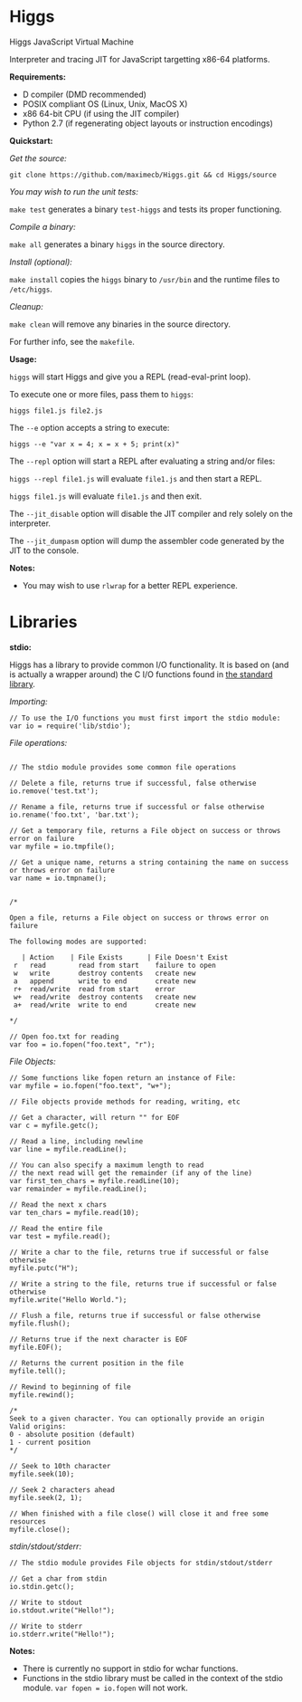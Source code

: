 Higgs
=====

Higgs JavaScript Virtual Machine

Interpreter and tracing JIT for JavaScript targetting x86-64 platforms.

**Requirements:**

- D compiler (DMD recommended)
- POSIX compliant OS (Linux, Unix, MacOS X)
- x86 64-bit CPU (if using the JIT compiler)
- Python 2.7 (if regenerating object layouts or instruction encodings)

**Quickstart:**

*Get the source:*
 
`git clone https://github.com/maximecb/Higgs.git && cd Higgs/source`

*You may wish to run the unit tests:*
 
`make test`
generates a binary `test-higgs` and tests its proper functioning.

*Compile a binary:*
 
`make all`
generates a binary `higgs` in the source directory.

*Install (optional):*
 
`make install` 
copies the `higgs` binary to `/usr/bin` and the runtime files to `/etc/higgs`.

*Cleanup:*

`make clean`
will remove any binaries in the source directory.

For further info, see the `makefile`.

**Usage:**

`higgs` will start Higgs and give you a REPL (read-eval-print loop).

To execute one or more files, pass them to `higgs`:

`higgs file1.js file2.js`

The `--e` option accepts a string to execute:

`higgs --e "var x = 4; x = x + 5; print(x)"`

The `--repl` option will start a REPL after evaluating a string and/or files:

`higgs --repl file1.js` will evaluate `file1.js` and then start a REPL.

`higgs file1.js` will evaluate `file1.js` and then exit.

The `--jit_disable` option will disable the JIT compiler and rely solely on the interpreter.

The `--jit_dumpasm` option will dump the assembler code generated by the JIT to the console.

**Notes:**
 - You may wish to use `rlwrap` for a better REPL experience.

Libraries
=====

**stdio:**

Higgs has a library to provide common I/O functionality. It is based on (and is actually a wrapper around)
the C I/O functions found in [the standard library](http://en.wikipedia.org/wiki/C_standard_library).

*Importing:*
```JS
// To use the I/O functions you must first import the stdio module:
var io = require('lib/stdio');
```

*File operations:*
```JS

// The stdio module provides some common file operations

// Delete a file, returns true if successful, false otherwise
io.remove('test.txt');

// Rename a file, returns true if successful or false otherwise
io.rename('foo.txt', 'bar.txt');

// Get a temporary file, returns a File object on success or throws error on failure
var myfile = io.tmpfile();

// Get a unique name, returns a string containing the name on success or throws error on failure
var name = io.tmpname();


/*

Open a file, returns a File object on success or throws error on failure

The following modes are supported:

   | Action    | File Exists      | File Doesn't Exist
 r   read        read from start    failure to open
 w   write       destroy contents   create new
 a   append      write to end       create new
 r+  read/write  read from start    error
 w+  read/write  destroy contents   create new
 a+  read/write  write to end       create new
 
*/

// Open foo.txt for reading
var foo = io.fopen("foo.text", "r");
```

*File Objects:*
```JS
// Some functions like fopen return an instance of File:
var myfile = io.fopen("foo.text", "w+");

// File objects provide methods for reading, writing, etc

// Get a character, will return "" for EOF
var c = myfile.getc();

// Read a line, including newline
var line = myfile.readLine();

// You can also specify a maximum length to read
// the next read will get the remainder (if any of the line)
var first_ten_chars = myfile.readLine(10);
var remainder = myfile.readLine();

// Read the next x chars
var ten_chars = myfile.read(10);

// Read the entire file
var test = myfile.read();

// Write a char to the file, returns true if successful or false otherwise
myfile.putc("H");

// Write a string to the file, returns true if successful or false otherwise
myfile.write("Hello World.");

// Flush a file, returns true if successful or false otherwise
myfile.flush();

// Returns true if the next character is EOF
myfile.EOF();

// Returns the current position in the file
myfile.tell();

// Rewind to beginning of file
myfile.rewind();

/*
Seek to a given character. You can optionally provide an origin
Valid origins:
0 - absolute position (default)
1 - current position
*/

// Seek to 10th character
myfile.seek(10);

// Seek 2 characters ahead
myfile.seek(2, 1);

// When finished with a file close() will close it and free some resources
myfile.close();
```
*stdin/stdout/stderr:*
```JS
// The stdio module provides File objects for stdin/stdout/stderr

// Get a char from stdin
io.stdin.getc();

// Write to stdout
io.stdout.write("Hello!");

// Write to stderr
io.stderr.write("Hello!");
```


**Notes:**
 - There is currently no support in stdio for wchar functions.
 - Functions in the stdio library must be called in the context of the stdio module.
`var fopen = io.fopen` will not work.

